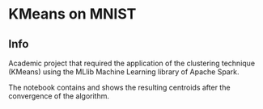 # KMeans on MNIST

## Info
Academic project that required the application of the clustering technique (KMeans) using the MLlib Machine Learning library of Apache Spark.

The notebook contains and shows the resulting centroids after the convergence of the algorithm.
